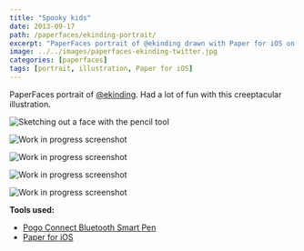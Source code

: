 ```yaml
---
title: "Spooky kids"
date: 2013-09-17
path: /paperfaces/ekinding-portrait/
excerpt: "PaperFaces portrait of @ekinding drawn with Paper for iOS on an iPad."
image: ../../images/paperfaces-ekinding-twitter.jpg
categories: [paperfaces]
tags: [portrait, illustration, Paper for iOS]
---
```


PaperFaces portrait of [@ekinding](https://twitter.com/ekinding). Had a lot of fun with this creeptacular illustration.

![Sketching out a face with the pencil tool](../../images/paperfaces-ekinding-process-1-lg.jpg)

![Work in progress screenshot](../../images/paperfaces-ekinding-process-2-lg.jpg)

![Work in progress screenshot](../../images/paperfaces-ekinding-process-3-lg.jpg)

![Work in progress screenshot](../../images/paperfaces-ekinding-process-4-lg.jpg)

![Work in progress screenshot](../../images/paperfaces-ekinding-process-5-lg.jpg)

**Tools used:**

- [Pogo Connect Bluetooth Smart Pen](https://www.amazon.com/gp/product/B009K448L4/ref=as_li_ss_tl?ie=UTF8&camp=1789&creative=390957&creativeASIN=B009K448L4&linkCode=as2&tag=mademist-20)
- [Paper for iOS](https://paper.bywetransfer.com/)
